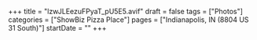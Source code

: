 +++
title = "lzwJLEezuFPyaT_pU5E5.avif"
draft = false
tags = ["Photos"]
categories = ["ShowBiz Pizza Place"]
pages = ["Indianapolis, IN (8804 US 31 South)"]
startDate = ""
+++
